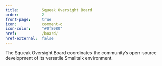 ```yaml
---
title:          Squeak Oversight Board
order:          2
front-page:     true
icon:           comment-o
icon-color:     "#0f8080"
href:           /board/
href-external:  false
---
```

The Squeak Oversight Board coordinates the community’s open-source development
of its versatile Smalltalk environment.
